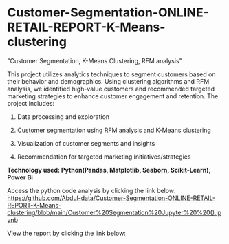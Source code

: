 # Customer-Segmentation-ONLINE-RETAIL-REPORT-K-Means-clustering
"Customer Segmentation, K-Means Clustering, RFM analysis"

This project utilizes analytics techniques to segment customers based on their behavior and demographics. Using clustering algorithms and RFM analysis, we identified high-value customers and recommended targeted marketing strategies to enhance customer engagement and retention. The project includes:

1. Data processing and exploration

2. Customer segmentation using RFM analysis and K-Means clustering

3. Visualization of customer segments and insights

4. Recommendation for targeted marketing initiatives/strategies

__Technology used: Python(Pandas, Matplotlib, Seaborn, Scikit-Learn), Power Bi__

Access the python code analysis by clicking the link below:
https://github.com/Abdul-data/Customer-Segmentation-ONLINE-RETAIL-REPORT-K-Means-clustering/blob/main/Customer%20Segmentation%20Jupyter%20%20().ipynb

View the report by clicking the link below:

